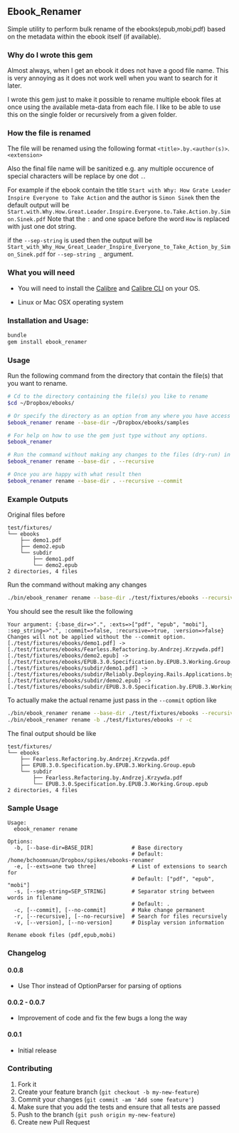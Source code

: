 ## Ebook_Renamer

Simple utility to perform bulk rename of the ebooks(epub,mobi,pdf) based on
the metadata within the ebook itself (if available).

### Why do I wrote this gem

Almost always, when I get an ebook it does not have a good file name.
This is very annoying as it does not work well when you want to search for it later.

I wrote this gem just to make it possible to rename multiple ebook files at once using the
available meta-data from each file. I like to be able to use this on the single folder or recursively from
a given folder.

### How the file is renamed

The file will be renamed using the following format `<title>.by.<author(s)>`.`<extension>`

Also the final file name will be sanitized e.g. any multiple occurence of special characters will be
replace by one dot `.`.

For example if the ebook contain the title `Start with Why: How Grate Leader Inspire Everyone to Take Action`
and the author is `Simon Sinek` then the default output will be `Start.with.Why.How.Great.Leader.Inspire.Everyone.to.Take.Action.by.Simon.Sinek.pdf`
Note that the `:` and one space before the word `How` is replaced with just one dot string.

if the `--sep-string` is used then the output will be `Start_with_Why_How_Great_Leader_Inspire_Everyone_to_Take_Action_by_Simon_Sinek.pdf` for `--sep-string _` argument.

### What you will need

* You will need to install the [Calibre](http://www.calibre-ebook.com/) and
  [Calibre CLI](http://manual.calibre-ebook.com/cli/cli-index.html) on your OS.

* Linux or Mac OSX operating system

### Installation and Usage:

```sh
bundle
gem install ebook_renamer
```

### Usage

Run the following command from the directory that contain the file(s) that
you want to rename.

```sh
# Cd to the directory containing the file(s) you like to rename
$cd ~/Dropbox/ebooks/

# Or specify the directory as an option from any where you have access to the gem
$ebook_renamer rename --base-dir ~/Dropbox/ebooks/samples

# For help on how to use the gem just type without any options.
$ebook_renamer

# Run the command without making any changes to the files (dry-run) in the current directory
$ebook_renamer rename --base-dir . --recursive

# Once you are happy with what result then
$ebook_renamer rename --base-dir . --recursive --commit
```

### Example Outputs

Original files before

```
test/fixtures/
└── ebooks
    ├── demo1.pdf
    ├── demo2.epub
    └── subdir
        ├── demo1.pdf
        └── demo2.epub
2 directories, 4 files
```

Run the command without making any changes

```sh
./bin/ebook_renamer rename --base-dir ./test/fixtures/ebooks --recursive
```

You should see the result like the following

```
Your argument: {:base_dir=>".", :exts=>["pdf", "epub", "mobi"], :sep_string=>".", :commit=>false, :recursive=>true, :version=>false}
Changes will not be applied without the --commit option.
[./test/fixtures/ebooks/demo1.pdf] -> [./test/fixtures/ebooks/Fearless.Refactoring.by.Andrzej.Krzywda.pdf]
[./test/fixtures/ebooks/demo2.epub] -> [./test/fixtures/ebooks/EPUB.3.0.Specification.by.EPUB.3.Working.Group.epub]
[./test/fixtures/ebooks/subdir/demo1.pdf] -> [./test/fixtures/ebooks/subdir/Reliably.Deploying.Rails.Applications.by.Ben.Dixon.pdf]
[./test/fixtures/ebooks/subdir/demo2.epub] -> [./test/fixtures/ebooks/subdir/EPUB.3.0.Specification.by.EPUB.3.Working.Group.epub]
```

To actually make the actual rename just pass in the `--commit` option like

```sh
./bin/ebook_renamer rename --base-dir ./test/fixtures/ebooks --recursive --commit
./bin/ebook_renamer rename -b ./test/fixtures/ebooks -r -c
```

The final output should be like

```
test/fixtures/
└── ebooks
    ├── Fearless.Refactoring.by.Andrzej.Krzywda.pdf
    ├── EPUB.3.0.Specification.by.EPUB.3.Working.Group.epub
    └── subdir
        ├── Fearless.Refactoring.by.Andrzej.Krzywda.pdf
        └── EPUB.3.0.Specification.by.EPUB.3.Working.Group.epub
2 directories, 4 files
```

### Sample Usage

```
Usage:
  ebook_renamer rename

Options:
  -b, [--base-dir=BASE_DIR]            # Base directory
                                       # Default: /home/bchoomnuan/Dropbox/spikes/ebooks-renamer
  -e, [--exts=one two three]           # List of extensions to search for
                                       # Default: ["pdf", "epub", "mobi"]
  -s, [--sep-string=SEP_STRING]        # Separator string between words in filename
                                       # Default: .
  -c, [--commit], [--no-commit]        # Make change permanent
  -r, [--recursive], [--no-recursive]  # Search for files recursively
  -v, [--version], [--no-version]      # Display version information

Rename ebook files (pdf,epub,mobi)
```

### Changelog

#### 0.0.8

- Use Thor instead of OptionParser for parsing of options

#### 0.0.2 - 0.0.7

- Improvement of code and fix the few bugs a long the way

#### 0.0.1

- Initial release

### Contributing

1. Fork it
2. Create your feature branch (`git checkout -b my-new-feature`)
3. Commit your changes (`git commit -am 'Add some feature'`)
4. Make sure that you add the tests and ensure that all tests are passed
5. Push to the branch (`git push origin my-new-feature`)
6. Create new Pull Request
